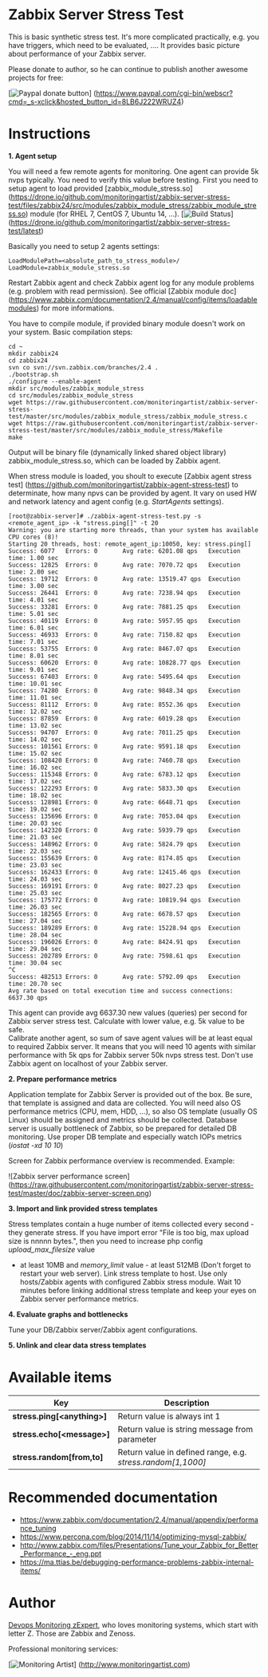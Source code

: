 Zabbix Server Stress Test
=========================

This is basic synthetic stress test. It's more complicated practically, e.g. you 
have triggers, which need to be evaluated, .... It provides basic picture about 
performance of your Zabbix server.

Please donate to author, so he can continue to publish another awesome projects 
for free:

[![Paypal donate button](http://jangaraj.com/img/github-donate-button02.png)]
(https://www.paypal.com/cgi-bin/webscr?cmd=_s-xclick&hosted_button_id=8LB6J222WRUZ4)

Instructions
============

**1. Agent setup**

You will need a few remote agents for monitoring. One agent can provide 5k nvps 
typically. You need to verify this value before testing.
First you need to setup agent to load provided [zabbix_module_stress.so]
(https://drone.io/github.com/monitoringartist/zabbix-server-stress-test/files/zabbix24/src/modules/zabbix_module_stress/zabbix_module_stress.so) 
module (for RHEL 7, CentOS 7, Ubuntu 14, ...).
[![Build Status](https://drone.io/github.com/monitoringartist/zabbix-server-stress-test/status.png)]
(https://drone.io/github.com/monitoringartist/zabbix-server-stress-test/latest)

Basically you need to setup 2 agents settings:

```
LoadModulePath=<absolute_path_to_stress_module>/
LoadModule=zabbix_module_stress.so
``` 

Restart Zabbix agent and check Zabbix agent log for any module problems (e.g. 
problem with read permission).
See official [Zabbix module doc]
(https://www.zabbix.com/documentation/2.4/manual/config/items/loadablemodules) 
for more informations.

You have to compile module, if provided binary module doesn't work on your system.
Basic compilation steps:

    cd ~
    mkdir zabbix24
    cd zabbix24
    svn co svn://svn.zabbix.com/branches/2.4 .
    ./bootstrap.sh
    ./configure --enable-agent
    mkdir src/modules/zabbix_module_stress
    cd src/modules/zabbix_module_stress
    wget https://raw.githubusercontent.com/monitoringartist/zabbix-server-stress-test/master/src/modules/zabbix_module_stress/zabbix_module_stress.c
    wget https://raw.githubusercontent.com/monitoringartist/zabbix-server-stress-test/master/src/modules/zabbix_module_stress/Makefile
    make

Output will be binary file (dynamically linked shared object library) 
zabbix_module_stress.so, which can be loaded by Zabbix agent.

When stress module is loaded, you shoult to execute [Zabbix agent stress test]
(https://github.com/monitoringartist/zabbix-agent-stress-test) to determinate, 
how many npvs can be provided by agent. It vary on used HW and network latency 
and agent config (e.g. *StartAgents* settings).  

```
[root@zabbix-server]# ./zabbix-agent-stress-test.py -s <remote_agent_ip> -k "stress.ping[]" -t 20
Warning: you are starting more threads, than your system has available CPU cores (8)!
Starting 20 threads, host: remote_agent_ip:10050, key: stress.ping[]
Success: 6077   Errors: 0       Avg rate: 6201.08 qps   Execution time: 1.00 sec
Success: 12825  Errors: 0       Avg rate: 7070.72 qps   Execution time: 2.00 sec
Success: 19712  Errors: 0       Avg rate: 13519.47 qps  Execution time: 3.00 sec
Success: 26441  Errors: 0       Avg rate: 7238.94 qps   Execution time: 4.01 sec
Success: 33281  Errors: 0       Avg rate: 7881.25 qps   Execution time: 5.01 sec
Success: 40119  Errors: 0       Avg rate: 5957.95 qps   Execution time: 6.01 sec
Success: 46933  Errors: 0       Avg rate: 7150.82 qps   Execution time: 7.01 sec
Success: 53755  Errors: 0       Avg rate: 8467.07 qps   Execution time: 8.01 sec
Success: 60620  Errors: 0       Avg rate: 10828.77 qps  Execution time: 9.01 sec
Success: 67403  Errors: 0       Avg rate: 5495.64 qps   Execution time: 10.01 sec
Success: 74280  Errors: 0       Avg rate: 9848.34 qps   Execution time: 11.01 sec
Success: 81112  Errors: 0       Avg rate: 8552.36 qps   Execution time: 12.02 sec
Success: 87859  Errors: 0       Avg rate: 6019.28 qps   Execution time: 13.02 sec
Success: 94707  Errors: 0       Avg rate: 7011.25 qps   Execution time: 14.02 sec
Success: 101561 Errors: 0       Avg rate: 9591.18 qps   Execution time: 15.02 sec
Success: 108420 Errors: 0       Avg rate: 7460.78 qps   Execution time: 16.02 sec
Success: 115348 Errors: 0       Avg rate: 6783.12 qps   Execution time: 17.02 sec
Success: 122293 Errors: 0       Avg rate: 5833.30 qps   Execution time: 18.02 sec
Success: 128981 Errors: 0       Avg rate: 6648.71 qps   Execution time: 19.02 sec
Success: 135696 Errors: 0       Avg rate: 7053.04 qps   Execution time: 20.03 sec
Success: 142320 Errors: 0       Avg rate: 5939.79 qps   Execution time: 21.03 sec
Success: 148962 Errors: 0       Avg rate: 5824.79 qps   Execution time: 22.03 sec
Success: 155639 Errors: 0       Avg rate: 8174.85 qps   Execution time: 23.03 sec
Success: 162433 Errors: 0       Avg rate: 12415.46 qps  Execution time: 24.03 sec
Success: 169191 Errors: 0       Avg rate: 8027.23 qps   Execution time: 25.03 sec
Success: 175772 Errors: 0       Avg rate: 10819.94 qps  Execution time: 26.03 sec
Success: 182565 Errors: 0       Avg rate: 6678.57 qps   Execution time: 27.04 sec
Success: 189289 Errors: 0       Avg rate: 15228.94 qps  Execution time: 28.04 sec
Success: 196026 Errors: 0       Avg rate: 8424.91 qps   Execution time: 29.04 sec
Success: 202789 Errors: 0       Avg rate: 7598.61 qps   Execution time: 30.04 sec
^C
Success: 482513 Errors: 0       Avg rate: 5792.09 qps   Execution time: 20.70 sec
Avg rate based on total execution time and success connections: 6637.30 qps
```

This agent can provide avg 6637.30 new values (queries) per second for Zabbix 
server stress test. Calculate with lower value, e.g. 5k value to be safe.  
Calibrate another agent, so sum of save agent values will be at least equal to 
required Zabbix server. It means that you will need 10 agents with similar 
performance with 5k qps for Zabbix server 50k nvps stress test. Don't use Zabbix 
agent on localhost of your Zabbix server.

**2. Prepare performance metrics**

Application template for Zabbix Server is provided out of the box. Be sure, that 
template is assigned and data are collected. 
You will need also OS performance metrics (CPU, mem, HDD, ...), so also OS 
template (usually OS Linux) should be assigned and metrics should be collected. 
Database server is usually bottleneck of Zabbix, so be prepared for detailed DB 
monitoring. Use proper DB template and especially watch IOPs metrics (*iostat -xd 10 10*)

Screen for Zabbix performance overview is recommended. Example:

![Zabbix server performance screen]
(https://raw.githubusercontent.com/monitoringartist/zabbix-server-stress-test/master/doc/zabbix-server-screen.png)

**3. Import and link provided stress templates**

Stress templates contain a huge number of items collected every second - they 
generate stress. If you have import error "File is too big, max upload size is 
nnnnn bytes.", then you need to increase php config *upload_max_filesize* value 
- at least 10MB and *memory_limit* value - at least 512MB (Don't forget to 
restart your web server). Link stress template to host. Use only hosts/Zabbix 
agents with configured Zabbix stress module. Wait 10 minutes before linking 
additional stress template and keep your eyes on Zabbix server performance metrics.

**4. Evaluate graphs and bottlenecks**

Tune your DB/Zabbix server/Zabbix agent configurations.

**5. Unlink and clear data stress templates**  

Available items
===============

| Key | Description |
| --- | ----------- |
| **stress.ping[\<anything\>]** | Return value is always int 1 |  
| **stress.echo[\<message\>]**  | Return value is string message from parameter |
| **stress.random[from,to]**  | Return value in defined range, e.g. *stress.random[1,1000]* | 

Recommended documentation
=========================

- https://www.zabbix.com/documentation/2.4/manual/appendix/performance_tuning
- https://www.percona.com/blog/2014/11/14/optimizing-mysql-zabbix/
- http://www.zabbix.com/files/Presentations/Tune_your_Zabbix_for_Better_Performance_-_eng.ppt
- https://ma.ttias.be/debugging-performance-problems-zabbix-internal-items/

Author
======

[Devops Monitoring zExpert](http://www.jangaraj.com), who loves monitoring 
systems, which start with letter Z. Those are Zabbix and Zenoss.

Professional monitoring services:

[![Monitoring Artist](http://monitoringartist.com/img/github-monitoring-artist-logo.jpg)]
(http://www.monitoringartist.com)

